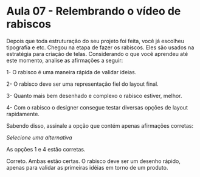 # Aula 07 - Relembrando o vídeo de rabiscos

Depois que toda estruturação do seu projeto foi feita, você já escolheu tipografia e etc. Chegou na etapa de fazer os rabiscos. Eles são usados na estratégia para criação de telas. Considerando o que você aprendeu até este momento, analise as afirmações a seguir:

1- O rabisco é uma maneira rápida de validar ideias.

2- O rabisco deve ser uma representação fiel do layout final.

3- Quanto mais bem desenhado e complexo o rabisco estiver, melhor.

4- Com o rabisco o designer consegue testar diversas opções de layout rapidamente.

Sabendo disso, assinale a opção que contém apenas afirmações corretas:

*Selecione uma alternativa*

As opções 1 e 4 estão corretas.

Correto. Ambas estão certas. O rabisco deve ser um desenho rápido, apenas para validar as primeiras idéias em torno de um produto.